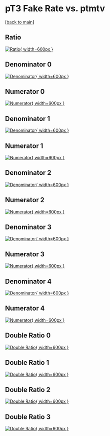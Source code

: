 # pT3 Fake Rate vs. ptmtv

[[back to main](./)]



## Ratio

[![Ratio](../mtv/var/pT3_fakerate_ptmtv.png){ width=600px }](../mtv/var/pT3_fakerate_ptmtv.pdf)

## Denominator 0

[![Denominator](../mtv/den/pT3_fakerate_ptmtv_den0.png){ width=600px }](../mtv/den/pT3_fakerate_ptmtv_den0.pdf)

## Numerator 0

[![Numerator](../mtv/num/pT3_fakerate_ptmtv_num0.png){ width=600px }](../mtv/num/pT3_fakerate_ptmtv_num0.pdf)

## Denominator 1

[![Denominator](../mtv/den/pT3_fakerate_ptmtv_den1.png){ width=600px }](../mtv/den/pT3_fakerate_ptmtv_den1.pdf)

## Numerator 1

[![Numerator](../mtv/num/pT3_fakerate_ptmtv_num1.png){ width=600px }](../mtv/num/pT3_fakerate_ptmtv_num1.pdf)

## Denominator 2

[![Denominator](../mtv/den/pT3_fakerate_ptmtv_den2.png){ width=600px }](../mtv/den/pT3_fakerate_ptmtv_den2.pdf)

## Numerator 2

[![Numerator](../mtv/num/pT3_fakerate_ptmtv_num2.png){ width=600px }](../mtv/num/pT3_fakerate_ptmtv_num2.pdf)

## Denominator 3

[![Denominator](../mtv/den/pT3_fakerate_ptmtv_den3.png){ width=600px }](../mtv/den/pT3_fakerate_ptmtv_den3.pdf)

## Numerator 3

[![Numerator](../mtv/num/pT3_fakerate_ptmtv_num3.png){ width=600px }](../mtv/num/pT3_fakerate_ptmtv_num3.pdf)

## Denominator 4

[![Denominator](../mtv/den/pT3_fakerate_ptmtv_den4.png){ width=600px }](../mtv/den/pT3_fakerate_ptmtv_den4.pdf)

## Numerator 4

[![Numerator](../mtv/num/pT3_fakerate_ptmtv_num4.png){ width=600px }](../mtv/num/pT3_fakerate_ptmtv_num4.pdf)

## Double Ratio 0

[![Double Ratio](../mtv/ratio/pT3_fakerate_ptmtv_ratio0.png){ width=600px }](../mtv/ratio/pT3_fakerate_ptmtv_ratio0.pdf)

## Double Ratio 1

[![Double Ratio](../mtv/ratio/pT3_fakerate_ptmtv_ratio1.png){ width=600px }](../mtv/ratio/pT3_fakerate_ptmtv_ratio1.pdf)

## Double Ratio 2

[![Double Ratio](../mtv/ratio/pT3_fakerate_ptmtv_ratio2.png){ width=600px }](../mtv/ratio/pT3_fakerate_ptmtv_ratio2.pdf)

## Double Ratio 3

[![Double Ratio](../mtv/ratio/pT3_fakerate_ptmtv_ratio3.png){ width=600px }](../mtv/ratio/pT3_fakerate_ptmtv_ratio3.pdf)

